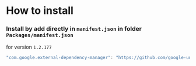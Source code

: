 # How to install

### Install by add directly in `manifest.json` in folder `Packages/manifest.json`

for version `1.2.177`

```csharp
"com.google.external-dependency-manager": "https://github.com/google-unity/external-dependency-manager.git#1.2.177",
```